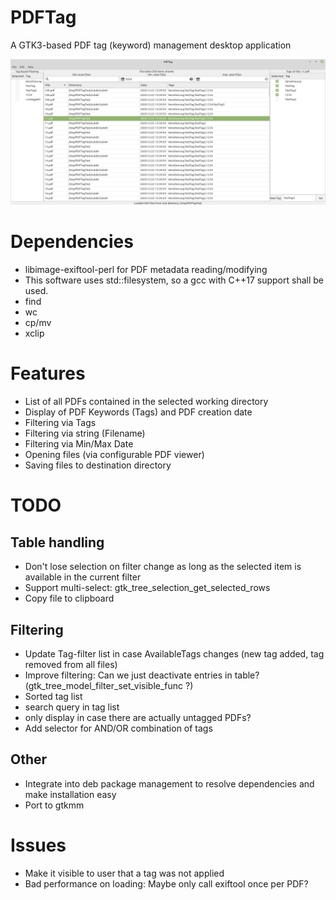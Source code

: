 # PDFTag
A GTK3-based PDF tag (keyword) management desktop application

![](res/Screenshot.png)

# Dependencies
* libimage-exiftool-perl for PDF metadata reading/modifying
* This software uses std::filesystem, so a gcc with C++17 support shall be used.
* find
* wc
* cp/mv
* xclip

# Features
* List of all PDFs contained in the selected working directory
* Display of PDF Keywords (Tags) and PDF creation date
* Filtering via Tags
* Filtering via string (Filename)
* Filtering via Min/Max Date
* Opening files (via configurable PDF viewer)
* Saving files to destination directory

# TODO
## Table handling
* Don't lose selection on filter change as long as the selected item is available in the current filter
* Support multi-select: gtk_tree_selection_get_selected_rows
* Copy file to clipboard

## Filtering
* Update Tag-filter list in case AvailableTags changes (new tag added, tag removed from all files)
* Improve filtering: Can we just deactivate entries in table? (gtk_tree_model_filter_set_visible_func ?)
* Sorted tag list
* search query in tag list
* only display <untagged> in case there are actually untagged PDFs?
* Add selector for AND/OR combination of tags

## Other
* Integrate into deb package management to resolve dependencies and make installation easy
* Port to gtkmm


# Issues
* Make it visible to user that a tag was not applied
* Bad performance on loading: Maybe only call exiftool once per PDF?
